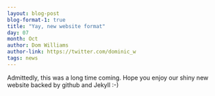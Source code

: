 ```yaml
---
layout: blog-post
blog-format-1: true
title: "Yay, new website format"
day: 07
month: Oct
author: Dom Williams
author-link: https://twitter.com/dominic_w
tags: news
---
```


Admittedly, this was a long time coming. Hope you enjoy our shiny new website backed by github and Jekyll :-)

